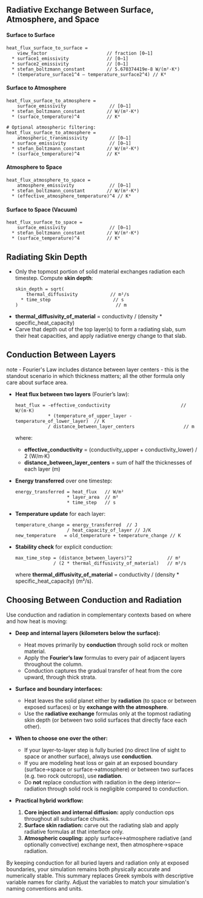 
## Radiative Exchange Between Surface, Atmosphere, and Space

#### Surface to Surface
```text
heat_flux_surface_to_surface =
    view_factor                      // fraction [0–1]
  * surface1_emissivity              // [0–1]
  * surface2_emissivity              // [0–1]
  * stefan_boltzmann_constant        // 5.670374419e-8 W/(m²·K⁴)
  * (temperature_surface1^4 – temperature_surface2^4) // K⁴
```

#### Surface to Atmosphere
```text
heat_flux_surface_to_atmosphere =
    surface_emissivity                // [0–1]
  * stefan_boltzmann_constant        // W/(m²·K⁴)
  * (surface_temperature)^4          // K⁴

# Optional atmospheric filtering:
heat_flux_surface_to_atmosphere =
    atmospheric_transmissivity        // [0–1]
  * surface_emissivity                // [0–1]
  * stefan_boltzmann_constant        // W/(m²·K⁴)
  * (surface_temperature)^4          // K⁴
```

#### Atmosphere to Space
```text
heat_flux_atmosphere_to_space =
    atmosphere_emissivity             // [0–1]
  * stefan_boltzmann_constant        // W/(m²·K⁴)
  * (effective_atmosphere_temperature)^4 // K⁴
```

#### Surface to Space (Vacuum)
```text
heat_flux_surface_to_space =
    surface_emissivity                // [0–1]
  * stefan_boltzmann_constant        // W/(m²·K⁴)
  * (surface_temperature)^4          // K⁴
```

## Radiating Skin Depth
- Only the topmost portion of solid material exchanges radiation each timestep. Compute **skin depth**:
  ```text
  skin_depth = sqrt(
      thermal_diffusivity            // m²/s
    * time_step                       // s
  )                                    // m
  ```
- **thermal_diffusivity_of_material** = conductivity / (density * specific_heat_capacity)
- Carve that depth out of the top layer(s) to form a radiating slab, sum their heat capacities, and apply radiative energy change to that slab.


## Conduction Between Layers

note - Fourier's Law includes distance between layer centers - this is the standout scenario in which thickness
matters; all the other formula only care about surface area.

- **Heat flux between two layers** (Fourier’s law):
  ```text
  heat_flux = -effective_conductivity                          // W/(m·K)
              * (temperature_of_upper_layer - temperature_of_lower_layer)  // K
              / distance_between_layer_centers                  // m
  ```
  where:
    - **effective_conductivity** = (conductivity_upper + conductivity_lower) / 2  (W/m·K)
    - **distance_between_layer_centers** = sum of half the thicknesses of each layer (m)

- **Energy transferred** over one timestep:
  ```text
  energy_transferred = heat_flux   // W/m²
                     * layer_area  // m²
                     * time_step   // s
  ```

- **Temperature update** for each layer:
  ```text
  temperature_change = energy_transferred  // J
                     / heat_capacity_of_layer // J/K
  new_temperature   = old_temperature + temperature_change // K
  ```

- **Stability check** for explicit conduction:
  ```text
  max_time_step = (distance_between_layers)^2             // m²
                / (2 * thermal_diffusivity_of_material)   // m²/s
  ```
  where **thermal_diffusivity_of_material** = conductivity / (density * specific_heat_capacity) (m²/s).


## Choosing Between Conduction and Radiation

Use conduction and radiation in complementary contexts based on where and how heat is moving:

- **Deep and internal layers (kilometers below the surface):**
    - Heat moves primarily by **conduction** through solid rock or molten material.
    - Apply the **Fourier’s law** formulas to every pair of adjacent layers throughout the column.
    - Conduction captures the gradual transfer of heat from the core upward, through thick strata.

- **Surface and boundary interfaces:**
    - Heat leaves the solid planet either by **radiation** (to space or between exposed surfaces) or by **exchange with the atmosphere**.
    - Use the **radiative exchange** formulas only at the topmost radiating skin depth (or between two solid surfaces that directly face each other).

- **When to choose one over the other:**
    - If your layer-to-layer step is fully buried (no direct line of sight to space or another surface), always use **conduction**.
    - If you are modeling heat loss or gain at an exposed boundary (surface→space or surface→atmosphere) or between two surfaces (e.g. two rock outcrops), use **radiation**.
    - Do **not** replace conduction with radiation in the deep interior—radiation through solid rock is negligible compared to conduction.

- **Practical hybrid workflow:**
    1. **Core injection and internal diffusion:** apply conduction ops throughout all subsurface chunks.
    2. **Surface skin radiation:** carve out the radiating slab and apply radiative formulas at that interface only.
    3. **Atmospheric coupling:** apply surface↔atmosphere radiative (and optionally convective) exchange next, then atmosphere→space radiation.

By keeping conduction for all buried layers and radiation only at exposed boundaries, your simulation remains both physically accurate and numerically stable.
This summary replaces Greek symbols with descriptive variable names for clarity. Adjust the variables to match your simulation's naming conventions and units.